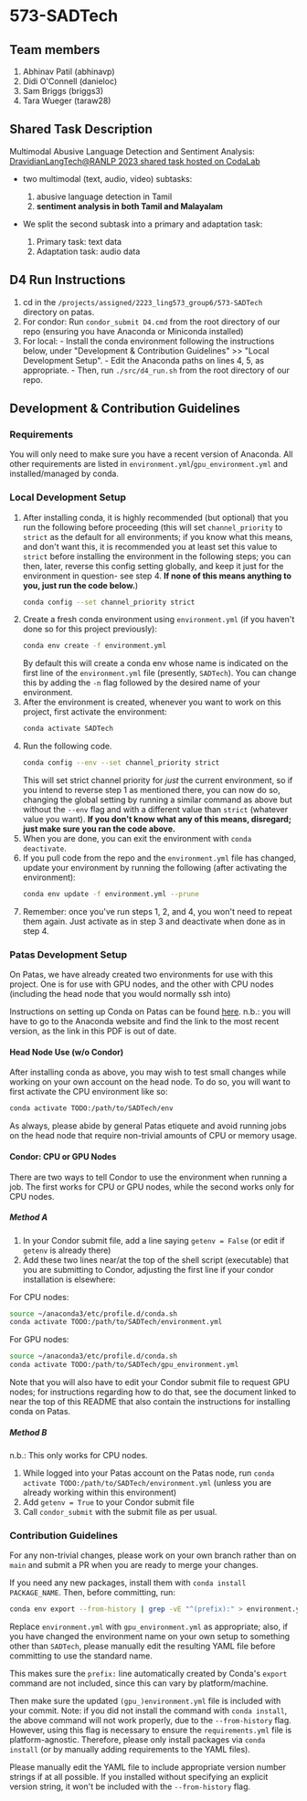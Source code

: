 # 573-SADTech

## Team members
  1. Abhinav Patil (abhinavp)
  1. Didi O'Connell (danieloc)
  1. Sam Briggs (briggs3)
  1. Tara Wueger (taraw28)

## Shared Task Description
Multimodal Abusive Language Detection and Sentiment Analysis: [DravidianLangTech@RANLP 2023 shared task hosted on CodaLab](https://codalab.lisn.upsaclay.fr/competitions/11092#learn_the_details-overview)

- two multimodal (text, audio, video) subtasks:
  1. abusive language detection in Tamil
  2. **sentiment analysis in both Tamil and Malayalam**

- We split the second subtask into a primary and adaptation task:
  1. Primary task: text data
  2. Adaptation task: audio data

## D4 Run Instructions
  1. cd in the `/projects/assigned/2223_ling573_group6/573-SADTech` directory on patas.
  2. For condor: Run `condor_submit D4.cmd` from the root directory of our repo (ensuring you have Anaconda or Miniconda installed)
  3. For local:
    - Install the conda environment following the instructions below, under "Development & Contribution Guidelines" >> "Local Development Setup".
    - Edit the Anaconda paths on lines 4, 5, as appropriate.
    - Then, run `./src/d4_run.sh` from the root directory of our repo.

## Development & Contribution Guidelines

### Requirements

You will only need to make sure you have a recent version of Anaconda. All other requirements are listed in `environment.yml`/`gpu_environment.yml` and installed/managed by conda.

### Local Development Setup

1. After installing conda, it is highly recommended (but optional) that you run the following before proceeding (this will set `channel_priority` to `strict` as the default for all environments; if you know what this means, and don't want this, it is recommended you at least set this value to `strict`  before installing the environment in the following steps; you can then, later, reverse this config setting globally, and keep it just for the environment in question- see step 4. **If none of this means anything to you, just run the code below.**)
    ```sh
    conda config --set channel_priority strict
    ```
1. Create a fresh conda environment using `environment.yml` (if you haven't done so for this project previously):
    ```sh
    conda env create -f environment.yml
    ```
    By default this will create a conda env whose name is indicated on the first line of the `environment.yml` file (presently, `SADTech`). You can change this by adding the `-n` flag followed by the desired name of your environment.
1. After the environment is created, whenever you want to work on this project, first activate the environment:
    ```sh
    conda activate SADTech
    ```
1. Run the following code.
    ```sh
    conda config --env --set channel_priority strict
    ```
    This will set strict channel priority for _just_ the current environment, so if you intend to reverse step 1 as mentioned there, you can now do so, changing the global setting by running a similar command as above but without the `--env` flag and with a different value than `strict` (whatever value you want). **If you don't know what any of this means, disregard; just make sure you ran the code above.**
1. When you are done, you can exit the environment with `conda deactivate`.
1. If you pull code from the repo and the `environment.yml` file has changed, update your environment by running the following (after activating the environment):
    ```sh
    conda env update -f environment.yml --prune
    ```
1. Remember: once you've run steps 1, 2, and 4, you won't need to repeat them again. Just activate as in step 3 and deactivate when done as in step 4.

### Patas Development Setup

On Patas, we have already created two environments for use with this project. One is for use with GPU nodes, and the other with CPU nodes (including the head node that you would normally ssh into)

Instructions on setting up Conda on Patas can be found [here](https://www.shane.st/teaching/575/spr22/patas-gpu.pdf). n.b.: you will have to go to the Anaconda website and find the link to the most recent version, as the link in this PDF is out of date.

#### Head Node Use (w/o Condor)

After installing conda as above, you may wish to test small changes while working on your own account on the head node. To do so, you will want to first activate the CPU environment like so:

```sh
conda activate TODO:/path/to/SADTech/env
```

As always, please abide by general Patas etiquete and avoid running jobs on the head node that require non-trivial amounts of CPU or memory usage.

#### Condor: CPU or GPU Nodes

There are two ways to tell Condor to use the environment when running a job. The first works for CPU or GPU nodes, while the second works only for CPU nodes.

##### Method A

1. In your Condor submit file, add a line saying `getenv = False` (or edit if `getenv` is already there)
1. Add these two lines near/at the top of the shell script (executable) that you are submitting to Condor, adjusting the first line if your condor installation is elsewhere:

For CPU nodes:
```sh
source ~/anaconda3/etc/profile.d/conda.sh
conda activate TODO:/path/to/SADTech/environment.yml
```

For GPU nodes:
```sh
source ~/anaconda3/etc/profile.d/conda.sh
conda activate TODO:/path/to/SADTech/gpu_environment.yml
```

Note that you will also have to edit your Condor submit file to request GPU nodes; for instructions regarding how to do that, see the document linked to near the top of this README that also contain the instructions for installing conda on Patas.

##### Method B
n.b.: This only works for CPU nodes.

1. While logged into your Patas account on the Patas node, run `conda activate TODO:/path/to/SADTech/environment.yml` (unless you are already working within this environment)
1. Add `getenv = True` to your Condor submit file
1. Call `condor_submit` with the submit file as per usual.

### Contribution Guidelines

For any non-trivial changes, please work on your own branch rather than on `main` and submit a PR when you are ready to merge your changes.

If you need any new packages, install them with `conda install PACKAGE_NAME`. Then, before committing, run:

```sh
conda env export --from-history | grep -vE "^(prefix):" > environment.yml
```

Replace `environment.yml` with `gpu_environment.yml` as appropriate; also, if you have changed the environment name on your own setup to something other than `SADTech`, please manually edit the resulting YAML file before committing to use the standard name.

This makes sure the `prefix:` line automatically created by Conda's `export` command are not included, since this can vary by platform/machine.

Then make sure the updated `(gpu_)environment.yml` file is included with your commit. Note: if you did not install the command with `conda install`, the above command will not work properly, due to the `--from-history` flag. However, using this flag is necessary to ensure the `requirements.yml` file is platform-agnostic. Therefore, please only install packages via `conda install` (or by manually adding requirements to the YAML files).

Please manually edit the YAML file to include appropriate version number strings if at all possible. If you installed
without specifying an explicit version string, it won't be included with the `--from-history` flag.
